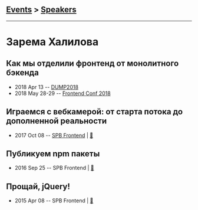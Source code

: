 ## [Events](../README.md) > [Speakers](../speakers.md)
---

# Зарема Халилова

## Как мы отделили фронтенд от монолитного бэкенда
- 2018 Apr 13 -- [DUMP2018](https://www.youtube.com/watch?v=Ms7vPiMFhsI)    
- 2018 May 28-29 -- [Frontend Conf 2018](https://www.youtube.com/watch?v=3w-AcftJby0)    
## Играемся с вебкамерой: от старта потока до дополненной реальности
- 2017 Oct 08 -- [SPB Frontend](https://youtu.be/STxBvk98mf8?t=1h34m45s)  | [:notebook:](https://goo.gl/15RG2L)  
## Публикуем npm пакеты
- 2016 Sep 25 -- SPB Frontend  | [:notebook:](http://bit.ly/zarema-npm)  
## Прощай, jQuery!
- 2015 Apr 08 -- SPB Frontend  | [:notebook:](http://slides.com/zmoki/jquery/)  
